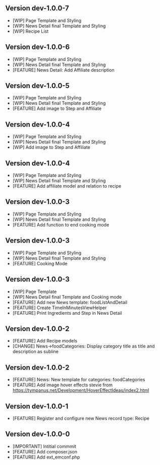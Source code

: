 ## Version dev-1.0.0-7
- [WIP] Page Template and Styling
- [WIP] News Detail final Template and Styling
- [WIP] Recipe List

## Version dev-1.0.0-6
- [WIP] Page Template and Styling
- [WIP] News Detail final Template and Styling
- [FEATURE] News Detail: Add Affiliate description

## Version dev-1.0.0-5
- [WIP] Page Template and Styling
- [WIP] News Detail final Template and Styling
- [FEATURE] Add image to Step and Affiliate

## Version dev-1.0.0-4
- [WIP] Page Template and Styling
- [WIP] News Detail final Template and Styling
- [WIP] Add image to Step and Affiliate

## Version dev-1.0.0-4
- [WIP] Page Template and Styling
- [WIP] News Detail final Template and Styling
- [FEATURE] Add affiliate model and relation to recipe

## Version dev-1.0.0-3
- [WIP] Page Template and Styling
- [WIP] News Detail final Template and Styling
- [FEATURE] Add function to end cooking mode

## Version dev-1.0.0-3
- [WIP] Page Template and Styling
- [WIP] News Detail final Template and Styling
- [FEATURE] Cooking Mode

## Version dev-1.0.0-3
- [WIP] Page Template
- [WIP] News Detail final Template and Cooking mode
- [FEATURE] Add new News template: foodListAndDetail
- [FEATURE] Create TimeInMinutesViewHelper
- [FEATURE] Print Ingredients and Step in News Detail

## Version dev-1.0.0-2
- [FEATURE] Add Recipe models
- [CHANGE] News->foodCategories: Display category title as title and description as subline

## Version dev-1.0.0-2
- [FEATURE] News: New template for categories: foodCategories
- [FEATURE] Add image hover effects stevie from https://tympanus.net/Development/HoverEffectIdeas/index2.html

## Version dev-1.0.0-1
- [FEATURE] Register and configure new News record type: Recipe

## Version dev-1.0.0-0
- [IMPORTANT] Intitial commmit
- [FEATURE] Add composer.json
- [FEATURE] Add ext_emconf.php
